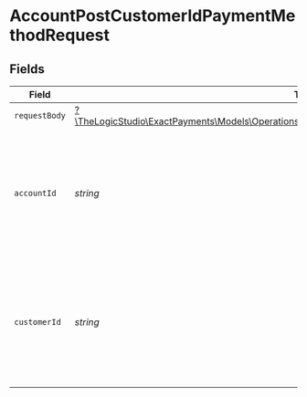 # AccountPostCustomerIdPaymentMethodRequest


## Fields

| Field                                                                                                                                                                      | Type                                                                                                                                                                       | Required                                                                                                                                                                   | Description                                                                                                                                                                |
| -------------------------------------------------------------------------------------------------------------------------------------------------------------------------- | -------------------------------------------------------------------------------------------------------------------------------------------------------------------------- | -------------------------------------------------------------------------------------------------------------------------------------------------------------------------- | -------------------------------------------------------------------------------------------------------------------------------------------------------------------------- |
| `requestBody`                                                                                                                                                              | [?\TheLogicStudio\ExactPayments\Models\Operations\AccountPostCustomerIdPaymentMethodRequestBody](../../models/operations/AccountPostCustomerIdPaymentMethodRequestBody.md) | :heavy_minus_sign:                                                                                                                                                         | N/A                                                                                                                                                                        |
| `accountId`                                                                                                                                                                | *string*                                                                                                                                                                   | :heavy_check_mark:                                                                                                                                                         | The Account identifier. Represents the Merchant that this operation is going to be executed for.                                                                           |
| `customerId`                                                                                                                                                               | *string*                                                                                                                                                                   | :heavy_check_mark:                                                                                                                                                         | The Customer identifier. Represents the Customer that this operation is going to be executed for.                                                                          |